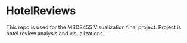 # HotelReviews
This repo is used for the MSDS455 Visualization final project. Project is hotel review analysis and visualizations.
